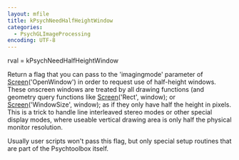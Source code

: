 ```yaml
---
layout: mfile
title: kPsychNeedHalfHeightWindow
categories:
  - PsychGLImageProcessing
encoding: UTF-8
---
```


rval = kPsychNeedHalfHeightWindow

Return a flag that you can pass to the 'imagingmode' parameter of
[Screen](/docs/Screen)('OpenWindow') in order to request use of half-height windows. These
onscreen windows are treated by all drawing functions (and geometry query
functions like [Screen](/docs/Screen)('Rect', window); or [Screen](/docs/Screen)('WindowSize', window);
as if they only have half the height in pixels. This is a trick to handle
line interleaved stereo modes or other special display modes, where useable
vertical drawing area is only half the physical monitor resolution.

Usually user scripts won't pass this flag, but only special setup routines
that are part of the Psychtoolbox itself.
